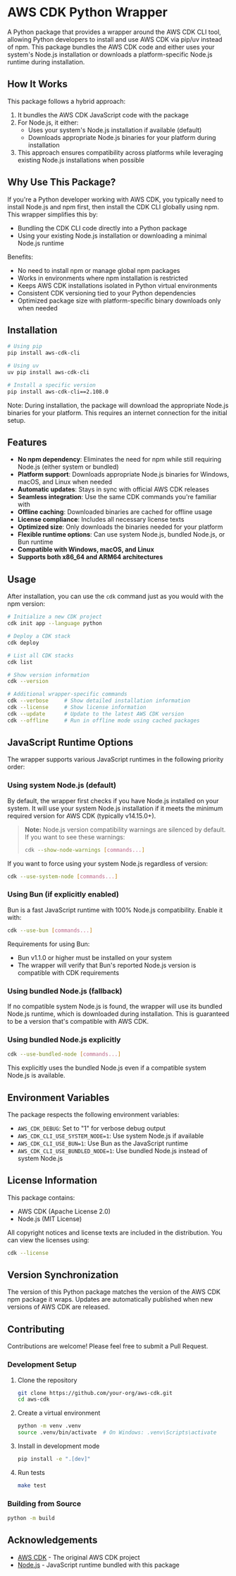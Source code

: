# AWS CDK Python Wrapper

A Python package that provides a wrapper around the AWS CDK CLI tool, allowing Python developers to install and use AWS CDK via pip/uv instead of npm. This package bundles the AWS CDK code and either uses your system's Node.js installation or downloads a platform-specific Node.js runtime during installation.

## How It Works

This package follows a hybrid approach:
1. It bundles the AWS CDK JavaScript code with the package
2. For Node.js, it either:
   - Uses your system's Node.js installation if available (default)
   - Downloads appropriate Node.js binaries for your platform during installation
3. This approach ensures compatibility across platforms while leveraging existing Node.js installations when possible

## Why Use This Package?

If you're a Python developer working with AWS CDK, you typically need to install Node.js and npm first, then install the CDK CLI globally using npm. This wrapper simplifies this by:
- Bundling the CDK CLI code directly into a Python package
- Using your existing Node.js installation or downloading a minimal Node.js runtime

Benefits:
- No need to install npm or manage global npm packages
- Works in environments where npm installation is restricted
- Keeps AWS CDK installations isolated in Python virtual environments
- Consistent CDK versioning tied to your Python dependencies
- Optimized package size with platform-specific binary downloads only when needed

## Installation

```bash
# Using pip
pip install aws-cdk-cli

# Using uv
uv pip install aws-cdk-cli

# Install a specific version
pip install aws-cdk-cli==2.108.0
```

Note: During installation, the package will download the appropriate Node.js binaries for your platform. This requires an internet connection for the initial setup.

## Features

- **No npm dependency**: Eliminates the need for npm while still requiring Node.js (either system or bundled)
- **Platform support**: Downloads appropriate Node.js binaries for Windows, macOS, and Linux when needed
- **Automatic updates**: Stays in sync with official AWS CDK releases
- **Seamless integration**: Use the same CDK commands you're familiar with
- **Offline caching**: Downloaded binaries are cached for offline usage
- **License compliance**: Includes all necessary license texts
- **Optimized size**: Only downloads the binaries needed for your platform
- **Flexible runtime options**: Can use system Node.js, bundled Node.js, or Bun runtime
- **Compatible with Windows, macOS, and Linux**
- **Supports both x86_64 and ARM64 architectures**

## Usage

After installation, you can use the `cdk` command just as you would with the npm version:

```bash
# Initialize a new CDK project
cdk init app --language python

# Deploy a CDK stack
cdk deploy

# List all CDK stacks
cdk list

# Show version information
cdk --version

# Additional wrapper-specific commands
cdk --verbose     # Show detailed installation information
cdk --license     # Show license information
cdk --update      # Update to the latest AWS CDK version
cdk --offline     # Run in offline mode using cached packages
```

## JavaScript Runtime Options

The wrapper supports various JavaScript runtimes in the following priority order:

### Using system Node.js (default)

By default, the wrapper first checks if you have Node.js installed on your system. It will use your system Node.js installation if it meets the minimum required version for AWS CDK (typically v14.15.0+).

> **Note:** Node.js version compatibility warnings are silenced by default. If you want to see these warnings:
> ```bash
> cdk --show-node-warnings [commands...]
> ```

If you want to force using your system Node.js regardless of version:

```bash
cdk --use-system-node [commands...]
```

### Using Bun (if explicitly enabled)

Bun is a fast JavaScript runtime with 100% Node.js compatibility. Enable it with:

```bash
cdk --use-bun [commands...]
```

Requirements for using Bun:
- Bun v1.1.0 or higher must be installed on your system
- The wrapper will verify that Bun's reported Node.js version is compatible with CDK requirements

### Using bundled Node.js (fallback)

If no compatible system Node.js is found, the wrapper will use its bundled Node.js runtime, which is downloaded during installation. This is guaranteed to be a version that's compatible with AWS CDK.

### Using bundled Node.js explicitly

```bash
cdk --use-bundled-node [commands...]
```

This explicitly uses the bundled Node.js even if a compatible system Node.js is available.

## Environment Variables

The package respects the following environment variables:

- `AWS_CDK_DEBUG`: Set to "1" for verbose debug output
- `AWS_CDK_CLI_USE_SYSTEM_NODE=1`: Use system Node.js if available
- `AWS_CDK_CLI_USE_BUN=1`: Use Bun as the JavaScript runtime
- `AWS_CDK_CLI_USE_BUNDLED_NODE=1`: Use bundled Node.js instead of system Node.js

## License Information

This package contains:
- AWS CDK (Apache License 2.0)
- Node.js (MIT License)

All copyright notices and license texts are included in the distribution. You can view the licenses using:

```bash
cdk --license
```

## Version Synchronization

The version of this Python package matches the version of the AWS CDK npm package it wraps. Updates are automatically published when new versions of AWS CDK are released.

## Contributing

Contributions are welcome! Please feel free to submit a Pull Request.

### Development Setup

1. Clone the repository
   ```bash
   git clone https://github.com/your-org/aws-cdk.git
   cd aws-cdk
   ```

2. Create a virtual environment
   ```bash
   python -m venv .venv
   source .venv/bin/activate  # On Windows: .venv\Scripts\activate
   ```

3. Install in development mode
   ```bash
   pip install -e ".[dev]"
   ```

4. Run tests
   ```bash
   make test
   ```

### Building from Source

```bash
python -m build
```

## Acknowledgements

- [AWS CDK](https://github.com/aws/aws-cdk) - The original AWS CDK project
- [Node.js](https://nodejs.org/) - JavaScript runtime bundled with this package 